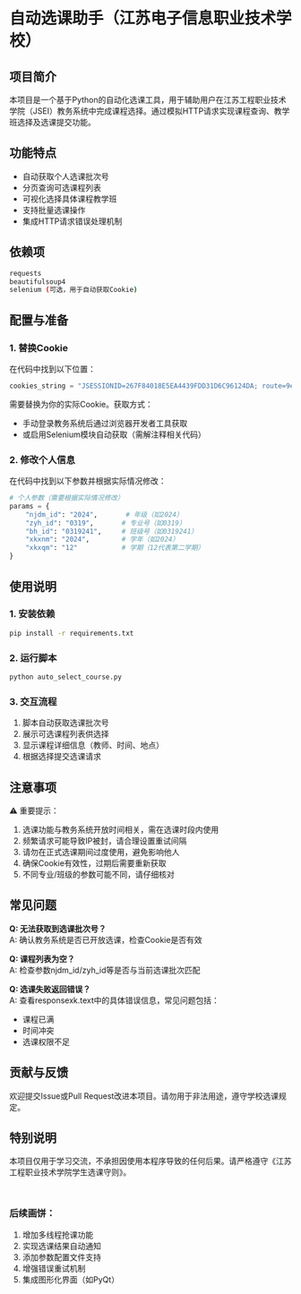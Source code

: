 # 自动选课助手（江苏电子信息职业技术学校）

## 项目简介
本项目是一个基于Python的自动化选课工具，用于辅助用户在江苏工程职业技术学院（JSEI）教务系统中完成课程选择。通过模拟HTTP请求实现课程查询、教学班选择及选课提交功能。

## 功能特点
- 自动获取个人选课批次号
- 分页查询可选课程列表
- 可视化选择具体课程教学班
- 支持批量选课操作
- 集成HTTP请求错误处理机制

## 依赖项
```bash
requests
beautifulsoup4
selenium (可选，用于自动获取Cookie)
```

## 配置与准备

### 1. 替换Cookie
在代码中找到以下位置：
```python
cookies_string = "JSESSIONID=267F84018E5EA4439FDD31D6C96124DA; route=9e4eecea493e42c3ec7d850aa5b4b0bb"
```
需要替换为你的实际Cookie。获取方式：
- 手动登录教务系统后通过浏览器开发者工具获取
- 或启用Selenium模块自动获取（需解注释相关代码）

### 2. 修改个人信息
在代码中找到以下参数并根据实际情况修改：
```python
# 个人参数（需要根据实际情况修改）
params = {
    "njdm_id": "2024",       # 年级（如2024）
    "zyh_id": "0319",       # 专业号（如0319）
    "bh_id": "0319241",     # 班级号（如0319241）
    "xkxnm": "2024",        # 学年（如2024）
    "xkxqm": "12"           # 学期（12代表第二学期）
}
```

## 使用说明

### 1. 安装依赖
```bash
pip install -r requirements.txt
```

### 2. 运行脚本
```bash
python auto_select_course.py
```

### 3. 交互流程
1. 脚本自动获取选课批次号
2. 展示可选课程列表供选择
3. 显示课程详细信息（教师、时间、地点）
4. 根据选择提交选课请求

## 注意事项
⚠️ 重要提示：
1. 选课功能与教务系统开放时间相关，需在选课时段内使用
2. 频繁请求可能导致IP被封，请合理设置重试间隔
3. 请勿在正式选课期间过度使用，避免影响他人
4. 确保Cookie有效性，过期后需要重新获取
5. 不同专业/班级的参数可能不同，请仔细核对

## 常见问题
**Q: 无法获取到选课批次号？**  
A: 确认教务系统是否已开放选课，检查Cookie是否有效

**Q: 课程列表为空？**  
A: 检查参数njdm_id/zyh_id等是否与当前选课批次匹配

**Q: 选课失败返回错误？**  
A: 查看responsexk.text中的具体错误信息，常见问题包括：
  - 课程已满
  - 时间冲突
  - 选课权限不足

## 贡献与反馈
欢迎提交Issue或Pull Request改进本项目。请勿用于非法用途，遵守学校选课规定。

## 特别说明
本项目仅用于学习交流，不承担因使用本程序导致的任何后果。请严格遵守《江苏工程职业技术学院学生选课守则》。
```


```

### 后续画饼：
1. 增加多线程抢课功能
2. 实现选课结果自动通知
3. 添加参数配置文件支持
4. 增强错误重试机制
5. 集成图形化界面（如PyQt）
